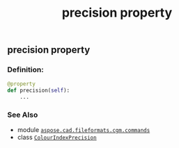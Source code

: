 ﻿---
title: precision property
second_title: Aspose.CAD for Python via .NET API References
description: 
type: docs
weight: 90
url: /python-net/aspose.cad.fileformats.cgm.commands/colourindexprecision/precision/
is_root: false
---

## precision property

### Definition:
```python
@property
def precision(self):
    ...
```

### See Also
* module [`aspose.cad.fileformats.cgm.commands`](../../)
* class [`ColourIndexPrecision`](/cad/python-net/aspose.cad.fileformats.cgm.commands/colourindexprecision)
